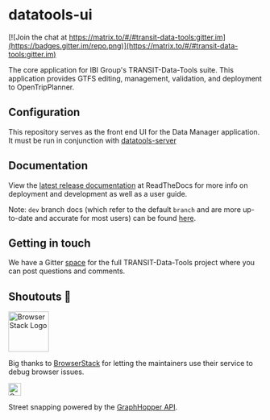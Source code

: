 # datatools-ui

[![Join the chat at https://matrix.to/#/#transit-data-tools:gitter.im](https://badges.gitter.im/repo.png)](https://matrix.to/#/#transit-data-tools:gitter.im)

The core application for IBI Group's TRANSIT-Data-Tools suite. This application provides GTFS editing, management, validation, and deployment to OpenTripPlanner.

## Configuration

This repository serves as the front end UI for the Data Manager application. It must be run in conjunction with [datatools-server](https://github.com/conveyal/datatools-server)

## Documentation

View the [latest release documentation](http://data-tools-docs.ibi-transit.com/en/latest/) at ReadTheDocs for more info on deployment and development as well as a user guide.

Note: `dev` branch docs (which refer to the default `branch` and are more up-to-date and accurate for most users) can be found [here](http://data-tools-docs.ibi-transit.com/en/dev/).

## Getting in touch

We have a Gitter [space](https://matrix.to/#/#transit-data-tools:gitter.im) for the full TRANSIT-Data-Tools project where you can post questions and comments. 

## Shoutouts 🙏

<img src="browserstack-logo-600x315.png" height="80" title="BrowserStack Logo" alt="BrowserStack Logo" />

Big thanks to [BrowserStack](https://www.browserstack.com) for letting the maintainers use their service to debug browser issues.

<img src="https://www.graphhopper.com/wp-content/uploads/2018/03/graphhopper-logo-small.png" height="25" alt="GraphHopper Logo" />

Street snapping powered by the <a href="https://www.graphhopper.com/">GraphHopper API</a>.
